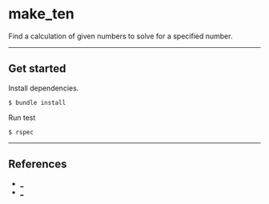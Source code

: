 # make_ten

Find a calculation of given numbers to solve for a specified number.

---

## Get started

Install dependencies.

```
$ bundle install
```

Run test

```
$ rspec
```

---

## References
- [_](http://www.kashi.info.waseda.ac.jp/~kashi/lec2000/jsj/make10/)
- [_](https://books.google.com/books?id=1Qgq-3zQ3WMC&pg=PA99&lpg=PA99&dq=%E3%82%A2%E3%83%AB%E3%82%B4%E3%83%AA%E3%82%BA%E3%83%A0%E7%B7%B4%E7%BF%92%E5%95%8F%E9%A1%8C+%E5%9B%9B%E5%89%87%E6%BC%94%E7%AE%97&source=bl&ots=P6QoXT884z&sig=wI32enJDcBWGGLKxqioTX1prg74&hl=en&sa=X&ved=0ahUKEwiz7aCl4pvOAhWGJiYKHYBsA38Q6AEIHDAA#v=onepage&q=%E3%82%A2%E3%83%AB%E3%82%B4%E3%83%AA%E3%82%BA%E3%83%A0%E7%B7%B4%E7%BF%92%E5%95%8F%E9%A1%8C%20%E5%9B%9B%E5%89%87%E6%BC%94%E7%AE%97&f=false)
